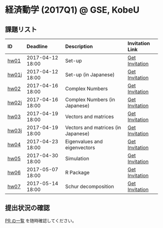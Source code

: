# 経済動学 (2017Q1) @ GSE, KobeU




## 課題リスト



|ID                                             |Deadline         |Description                        |Invitation Link                                                                                        |
|:----------------------------------------------|:----------------|:----------------------------------|:------------------------------------------------------------------------------------------------------|
|[hw01](https://github.com/rokko-ed17q1/hw01)   |2017-04-12 18:00 |Set-up                             |[Get Invitation](https://classroom.github.com/assignment-invitations/71662ce830389cd3bad39a5ab76110b7) |
|[hw01j](https://github.com/rokko-ed17q1/hw01j) |2017-04-12 18:00 |Set-up (in Japanese)               |[Get Invitation](https://classroom.github.com/assignment-invitations/cfac8ca7103b91cfecb2dc62f771c9f4) |
|[hw02](https://github.com/rokko-ed17q1/hw02)   |2017-04-16 18:00 |Complex Numbers                    |[Get Invitation](https://classroom.github.com/assignment-invitations/cb35b637a3d6725742460d32de447a65) |
|[hw02j](https://github.com/rokko-ed17q1/hw02j) |2017-04-16 18:00 |Complex Numbers (in Japanese)      |[Get Invitation](https://classroom.github.com/assignment-invitations/995b1b540c40dcd02308e4821d7348f1) |
|[hw03](https://github.com/rokko-ed17q1/hw03)   |2017-04-19 18:00 |Vectors and matrices               |[Get Invitation](https://classroom.github.com/assignment-invitations/99220fce86b8bc9032d0b1ccd9672a67) |
|[hw03j](https://github.com/rokko-ed17q1/hw03j) |2017-04-19 18:00 |Vectors and matrices (in Japanese) |[Get Invitation](https://classroom.github.com/assignment-invitations/61e3ec14cec19d29344f4da6d0664ca3) |
|[hw04](https://github.com/rokko-ed17q1/hw04)   |2017-04-23 18:00 |Eigenvalues and eigenvectors       |[Get Invitation](https://classroom.github.com/assignment-invitations/2869aa6e66dbb45f747c18cf1218996c) |
|[hw05](https://github.com/rokko-ed17q1/hw05)   |2017-04-30 18:00 |Simulation                         |[Get Invitation](https://classroom.github.com/assignment-invitations/41020972bd05ef077df334665c4971ad) |
|[hw06](https://github.com/rokko-ed17q1/hw06)   |2017-05-07 18:00 |R Package                          |[Get Invitation](https://classroom.github.com/assignment-invitations/a08dc0cdb81e95ed8fcc97c4627208fa) |
|[hw07](https://github.com/rokko-ed17q1/hw07)   |2017-05-14 18:00 |Schur decomposition                |[Get Invitation](https://classroom.github.com/assignment-invitations/c0a1beb63fb2a918969c012f2aec31f6) |

## 提出状況の確認

[PR の一覧](https://github.com/issues?utf8=%E2%9C%93&q=is%3Apr+user%3Arokko-ed17q1) を随時確認してください。
